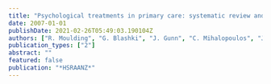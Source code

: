 ```yaml
---
title: "Psychological treatments in primary care: systematic review and policy options"
date: 2007-01-01
publishDate: 2021-02-26T05:49:03.190104Z
authors: ["R. Moulding", "G. Blashki", "J. Gunn", "C. Mihalopoulos", "J. Pirkis", "L. Naccarella"]
publication_types: ["2"]
abstract: ""
featured: false
publication: "*HSRAANZ*"
---
```



